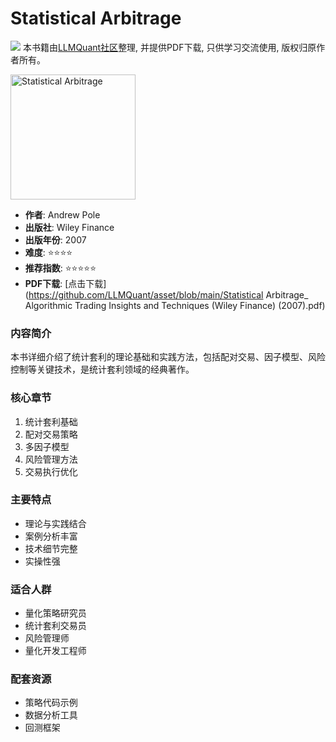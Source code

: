 # Statistical Arbitrage

![](https://fastly.jsdelivr.net/gh/bucketio/img3@main/2024/09/04/1725464231869-e0b2f727-2a0f-4270-bf6c-31ddc350426a.gif)
本书籍由[LLMQuant社区](https://llmquant.com/)整理, 并提供PDF下载, 只供学习交流使用, 版权归原作者所有。

<img src="cover.jpg" alt="Statistical Arbitrage" width="200"/>

- **作者**: Andrew Pole
- **出版社**: Wiley Finance
- **出版年份**: 2007
- **难度**: ⭐⭐⭐⭐
- **推荐指数**: ⭐⭐⭐⭐⭐
- **PDF下载**: [点击下载](https://github.com/LLMQuant/asset/blob/main/Statistical Arbitrage_ Algorithmic Trading Insights and Techniques (Wiley Finance) (2007).pdf)

### 内容简介

本书详细介绍了统计套利的理论基础和实践方法，包括配对交易、因子模型、风险控制等关键技术，是统计套利领域的经典著作。

### 核心章节

1. 统计套利基础
2. 配对交易策略
3. 多因子模型
4. 风险管理方法
5. 交易执行优化

### 主要特点

- 理论与实践结合
- 案例分析丰富
- 技术细节完整
- 实操性强

### 适合人群

- 量化策略研究员
- 统计套利交易员
- 风险管理师
- 量化开发工程师

### 配套资源

- 策略代码示例
- 数据分析工具
- 回测框架
